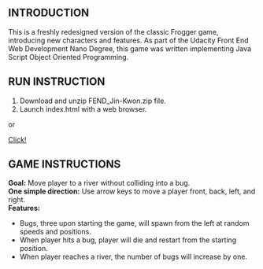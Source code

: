 INTRODUCTION
------------
This is a freshly redesigned version of the classic Frogger game, introducing new characters and features. As part of the Udacity Front End Web Development Nano Degree, this game was written implementing Java Script Object Oriented Programming.

RUN INSTRUCTION
------------
1. Download and unzip FEND_Jin-Kwon.zip file.
2. Launch index.html with a web browser.

or  

[Click!](https://kwonjh90.github.io/GemCollection/)

GAME INSTRUCTIONS
------------
**Goal:** Move player to a river without colliding into a bug.  
**One simple direction:** Use arrow keys to move a player   front, back, left, and right.  
**Features:**
* Bugs, three upon starting the game, will spawn from the left at random speeds and positions.
* When player hits a bug, player will die and restart from the starting position.
* When player reaches a river, the number of bugs will increase by one.
